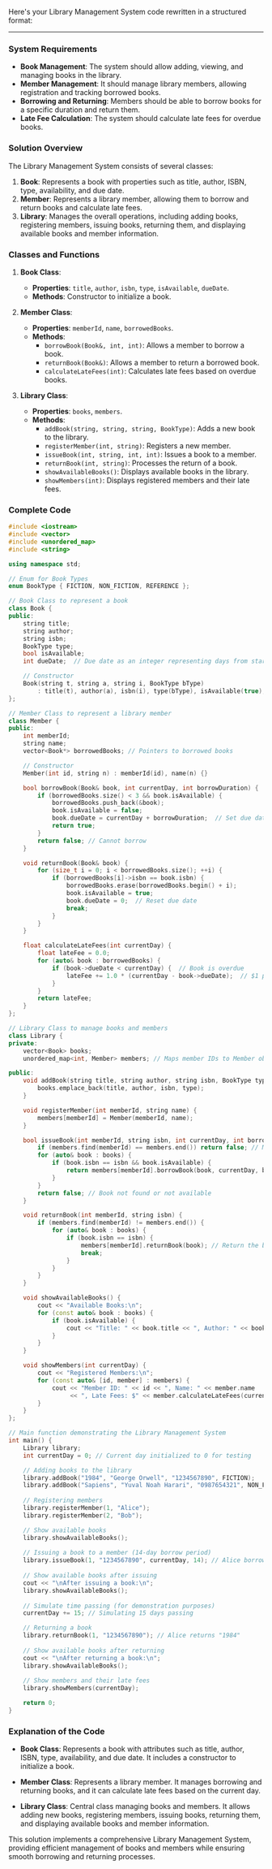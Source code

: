 Here's your Library Management System code rewritten in a structured format:

---

### System Requirements

- **Book Management**: The system should allow adding, viewing, and managing books in the library.
- **Member Management**: It should manage library members, allowing registration and tracking borrowed books.
- **Borrowing and Returning**: Members should be able to borrow books for a specific duration and return them.
- **Late Fee Calculation**: The system should calculate late fees for overdue books.

### Solution Overview

The Library Management System consists of several classes:
1. **Book**: Represents a book with properties such as title, author, ISBN, type, availability, and due date.
2. **Member**: Represents a library member, allowing them to borrow and return books and calculate late fees.
3. **Library**: Manages the overall operations, including adding books, registering members, issuing books, returning them, and displaying available books and member information.

### Classes and Functions

1. **Book Class**:
   - **Properties**: `title`, `author`, `isbn`, `type`, `isAvailable`, `dueDate`.
   - **Methods**: Constructor to initialize a book.

2. **Member Class**:
   - **Properties**: `memberId`, `name`, `borrowedBooks`.
   - **Methods**:
     - `borrowBook(Book&, int, int)`: Allows a member to borrow a book.
     - `returnBook(Book&)`: Allows a member to return a borrowed book.
     - `calculateLateFees(int)`: Calculates late fees based on overdue books.

3. **Library Class**:
   - **Properties**: `books`, `members`.
   - **Methods**:
     - `addBook(string, string, string, BookType)`: Adds a new book to the library.
     - `registerMember(int, string)`: Registers a new member.
     - `issueBook(int, string, int, int)`: Issues a book to a member.
     - `returnBook(int, string)`: Processes the return of a book.
     - `showAvailableBooks()`: Displays available books in the library.
     - `showMembers(int)`: Displays registered members and their late fees.

### Complete Code

```cpp
#include <iostream>
#include <vector>
#include <unordered_map>
#include <string>

using namespace std;

// Enum for Book Types
enum BookType { FICTION, NON_FICTION, REFERENCE };

// Book Class to represent a book
class Book {
public:
    string title;
    string author;
    string isbn;
    BookType type;
    bool isAvailable;
    int dueDate;  // Due date as an integer representing days from start

    // Constructor
    Book(string t, string a, string i, BookType bType) 
        : title(t), author(a), isbn(i), type(bType), isAvailable(true), dueDate(0) {}
};

// Member Class to represent a library member
class Member {
public:
    int memberId;
    string name;
    vector<Book*> borrowedBooks; // Pointers to borrowed books

    // Constructor
    Member(int id, string n) : memberId(id), name(n) {}

    bool borrowBook(Book& book, int currentDay, int borrowDuration) {
        if (borrowedBooks.size() < 3 && book.isAvailable) {
            borrowedBooks.push_back(&book);
            book.isAvailable = false;
            book.dueDate = currentDay + borrowDuration;  // Set due date
            return true;
        }
        return false; // Cannot borrow
    }

    void returnBook(Book& book) {
        for (size_t i = 0; i < borrowedBooks.size(); ++i) {
            if (borrowedBooks[i]->isbn == book.isbn) {
                borrowedBooks.erase(borrowedBooks.begin() + i);
                book.isAvailable = true;
                book.dueDate = 0;  // Reset due date
                break;
            }
        }
    }

    float calculateLateFees(int currentDay) {
        float lateFee = 0.0;
        for (auto& book : borrowedBooks) {
            if (book->dueDate < currentDay) {  // Book is overdue
                lateFee += 1.0 * (currentDay - book->dueDate);  // $1 per day
            }
        }
        return lateFee;
    }
};

// Library Class to manage books and members
class Library {
private:
    vector<Book> books;
    unordered_map<int, Member> members; // Maps member IDs to Member objects

public:
    void addBook(string title, string author, string isbn, BookType type) {
        books.emplace_back(title, author, isbn, type);
    }

    void registerMember(int memberId, string name) {
        members[memberId] = Member(memberId, name);
    }

    bool issueBook(int memberId, string isbn, int currentDay, int borrowDuration) {
        if (members.find(memberId) == members.end()) return false; // Member not found
        for (auto& book : books) {
            if (book.isbn == isbn && book.isAvailable) {
                return members[memberId].borrowBook(book, currentDay, borrowDuration); // Try to borrow the book
            }
        }
        return false; // Book not found or not available
    }

    void returnBook(int memberId, string isbn) {
        if (members.find(memberId) != members.end()) {
            for (auto& book : books) {
                if (book.isbn == isbn) {
                    members[memberId].returnBook(book); // Return the book
                    break;
                }
            }
        }
    }

    void showAvailableBooks() {
        cout << "Available Books:\n";
        for (const auto& book : books) {
            if (book.isAvailable) {
                cout << "Title: " << book.title << ", Author: " << book.author << endl;
            }
        }
    }

    void showMembers(int currentDay) {
        cout << "Registered Members:\n";
        for (const auto& [id, member] : members) {
            cout << "Member ID: " << id << ", Name: " << member.name 
                 << ", Late Fees: $" << member.calculateLateFees(currentDay) << endl;
        }
    }
};

// Main function demonstrating the Library Management System
int main() {
    Library library;
    int currentDay = 0; // Current day initialized to 0 for testing

    // Adding books to the library
    library.addBook("1984", "George Orwell", "1234567890", FICTION);
    library.addBook("Sapiens", "Yuval Noah Harari", "0987654321", NON_FICTION);
    
    // Registering members
    library.registerMember(1, "Alice");
    library.registerMember(2, "Bob");

    // Show available books
    library.showAvailableBooks();
    
    // Issuing a book to a member (14-day borrow period)
    library.issueBook(1, "1234567890", currentDay, 14); // Alice borrows "1984"
    
    // Show available books after issuing
    cout << "\nAfter issuing a book:\n";
    library.showAvailableBooks();
    
    // Simulate time passing (for demonstration purposes)
    currentDay += 15; // Simulating 15 days passing

    // Returning a book
    library.returnBook(1, "1234567890"); // Alice returns "1984"
    
    // Show available books after returning
    cout << "\nAfter returning a book:\n";
    library.showAvailableBooks();
    
    // Show members and their late fees
    library.showMembers(currentDay);

    return 0;
}
```

### Explanation of the Code

- **Book Class**: Represents a book with attributes such as title, author, ISBN, type, availability, and due date. It includes a constructor to initialize a book.

- **Member Class**: Represents a library member. It manages borrowing and returning books, and it can calculate late fees based on the current day.

- **Library Class**: Central class managing books and members. It allows adding new books, registering members, issuing books, returning them, and displaying available books and member information.

This solution implements a comprehensive Library Management System, providing efficient management of books and members while ensuring smooth borrowing and returning processes.